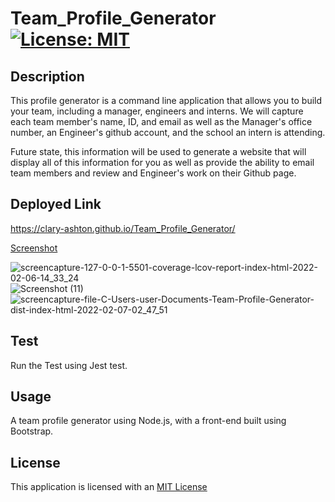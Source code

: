 # Team_Profile_Generator [![License: MIT](https://img.shields.io/badge/License-MIT-yellow.svg)](https://opensource.org/licenses/MIT)

## Description

This profile generator is a command line application that allows you to build your team, including a manager, engineers and interns. We will capture each team member's name, ID, and email as well as the Manager's office number, an Engineer's github account, and the school an intern is attending.

Future state, this information will be used to generate a website that will display all of this information for you as well as provide the ability to email team members and review and Engineer's work on their Github page.


## Deployed Link

https://clary-ashton.github.io/Team_Profile_Generator/



[Screenshot](#screenshot)

![screencapture-127-0-0-1-5501-coverage-lcov-report-index-html-2022-02-06-14_33_24](https://user-images.githubusercontent.com/78886789/152686001-a2d42c76-7e45-448b-90c2-296e2819907f.png)
![Screenshot (11)](https://user-images.githubusercontent.com/78886789/149640176-364bdbec-2aa0-4944-bde4-d243f501fda9.png)
![screencapture-file-C-Users-user-Documents-Team-Profile-Generator-dist-index-html-2022-02-07-02_47_51](https://user-images.githubusercontent.com/78886789/152716857-9b687c74-c869-4581-a56d-04e1daefca3b.png)



## Test

Run the Test using Jest test.

## Usage
A team profile generator using Node.js, with a front-end built using Bootstrap.

## License
This application is licensed with an [MIT License](./LICENSE)




